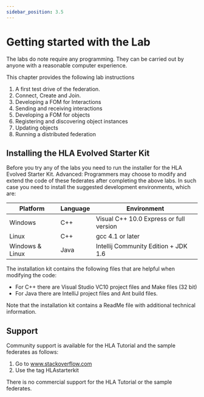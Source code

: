 ```yaml
---
sidebar_position: 3.5
---
```


# Getting started with the Lab

The labs do note require any programming. They can be carried out by anyone with a reasonable computer experience.

This chapter provides the following lab instructions

1. A first test drive of the federation.
2. Connect, Create and Join.
3. Developing a FOM for Interactions
4. Sending and receiving interactions
5. Developing a FOM for objects
6. Registering and discovering object instances
7. Updating objects
8. Running a distributed federation

## Installing the HLA Evolved Starter Kit
Before you try any of the labs you need to run the installer for the HLA Evolved Starter Kit. Advanced: Programmers may choose to modify and extend the code of these federates after completing the above labs. In such case you need to install the suggested development environments, which are:

|Platform|Language|Environment|
|--------|--------|-----------|
|Windows|C++|Visual C++ 10.0 Express or full version|
|Linux|C++|gcc 4.1 or later|
|Windows & Linux|Java|Intellij Community Edition + JDK 1.6|

The installation kit contains the following files that are helpful when modifying the code:
- For C++ there are Visual Studio VC10 project files and Make files (32 bit)
- For Java there are IntelliJ project files and Ant build files.

Note that the installation kit contains a ReadMe file with additional technical information.

## Support
Community support is available for the HLA Tutorial and the sample federates as follows:

1. Go to www.stackoverflow.com
2. Use the tag HLAstarterkit

There is no commercial support for the HLA Tutorial or the sample federates.